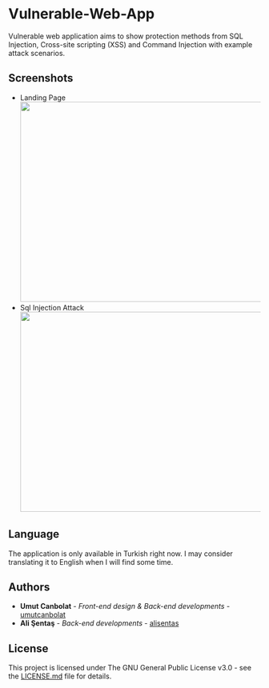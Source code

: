 # Vulnerable-Web-App
Vulnerable web application aims to show protection methods from SQL Injection, Cross-site scripting (XSS) and Command Injection with example attack scenarios.

## Screenshots
- Landing Page <br> <img src="https://user-images.githubusercontent.com/10065235/39388667-8ea4d876-4a8a-11e8-8317-78f2548ad6c8.png" width="600" height="400"> <br>
- Sql Injection Attack <br> <img src="https://user-images.githubusercontent.com/10065235/39397325-2061b81c-4b06-11e8-9a80-ef157cc3a961.png" width="600" height="400"> <br>

## Language
The application is only available in Turkish right now. I may consider translating it to English when I will find some time.

## Authors

* **Umut Canbolat** - *Front-end design & Back-end developments* - [umutcanbolat](https://github.com/umutcanbolat)
* **Ali Şentaş** - *Back-end developments* - [alisentas](https://github.com/alisentas)

## License

This project is licensed under The GNU General Public License v3.0 - see the [LICENSE.md](LICENSE.md) file for details.
